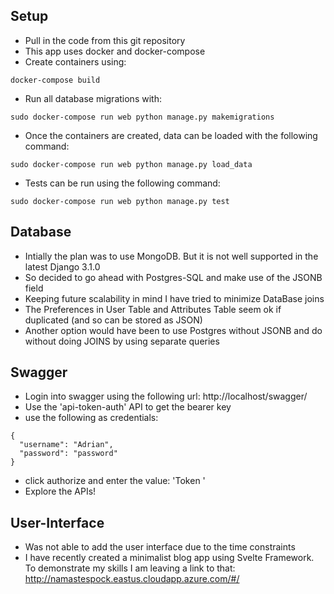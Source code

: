 ## Setup
* Pull in the code from this git repository
* This app uses docker and docker-compose
* Create containers using:
```
docker-compose build
```
* Run all database migrations with:
```
sudo docker-compose run web python manage.py makemigrations
```
* Once the containers are created, 
data can be loaded with the following command:
```
sudo docker-compose run web python manage.py load_data
``` 
* Tests can be run using the following command:
```
sudo docker-compose run web python manage.py test
```

## Database
* Intially the plan was to use MongoDB. But it is not well supported 
in the latest Django 3.1.0
* So decided to go ahead with Postgres-SQL and make use of the JSONB field 
* Keeping future scalability in mind I have tried to minimize DataBase joins
* The Preferences in User Table and Attributes Table seem 
ok if duplicated (and so can be stored as JSON)
* Another option would have been to use Postgres without JSONB 
and do without doing JOINS by using separate queries

## Swagger
* Login into swagger using the following url: http://localhost/swagger/
* Use the 'api-token-auth' API to get the bearer key 
* use the following as credentials:
```
{
  "username": "Adrian",
  "password": "password"
}
```
* click authorize and enter the value: 'Token <your-key>'
* Explore the APIs!

## User-Interface
* Was not able to add the user interface due to the time constraints
* I have recently created a minimalist blog app using Svelte Framework. 
To demonstrate my skills I am leaving a link to that: 
http://namastespock.eastus.cloudapp.azure.com/#/
          
